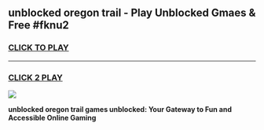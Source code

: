 
## unblocked oregon trail - Play Unblocked Gmaes & Free #fknu2
<h3>
<a href="https://news.freeplayer.one?title=unblocked_oregon_trail&ref=24F">CLICK TO PLAY</a></h3>
<hr>

<h3>
<a href="https://news.freeplayer.one?title=unblocked_oregon_trail&ref=24F">CLICK 2 PLAY</a>
  
</h3>

<a href="https://news.freeplayer.one?title=unblocked_oregon_trail&ref=24F/"><img src="https://clearcache.store/games.png"></a>


**unblocked oregon trail games unblocked: Your Gateway to Fun and Accessible Online Gaming**
